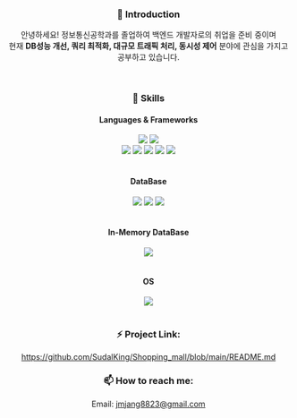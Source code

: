 
<div align=center>
  
  ### 👋 Introduction
  
  안녕하세요! 정보통신공학과를 졸업하여 백엔드 개발자로의 취업을 준비 중이며 <br> 
  현재 __DB성능 개선, 쿼리 최적화, 대규모 트래픽 처리, 동시성 제어__ 분야에 관심을 가지고 공부하고 있습니다.

<!--
**SudalKing/SudalKing** is a ✨ _special_ ✨ repository because its `README.md` (this file) appears on your GitHub profile.

Here are some ideas to get you started:-->
<br>

### 🌱 Skills
  #### Languages & Frameworks
  <img src="https://img.shields.io/badge/C++-00599C?style=flat-square&logo=C++&logoColor=white"/>
  <img src="https://img.shields.io/badge/Java-3DDC84?style=flat-square"/>
  <br>
  <img src="https://img.shields.io/badge/Spring Boot-3DDC84?style=flat-square&logo=Spring Boot&logoColor=white"/>
  <img src="https://img.shields.io/badge/Spring Data JPA-3DDC84?style=flat-square&logo=Spring&logoColor=white"/>
  <img src="https://img.shields.io/badge/Spring Security-3DDC84?style=flat-square&logo=Spring Security&logoColor=white"/>
  <img src="https://img.shields.io/badge/QueryDSL-3DDC84?style=flat-square"/>
  <img src="https://img.shields.io/badge/Thymeleaf-005F0F?style=flat-square&logo=Thymeleaf&logoColor=white"/>
  <br><br>
  
  #### DataBase
  <img src="https://img.shields.io/badge/MySQL-4479A1?style=flat-square&logo=MySQL&logoColor=white"/>
  <img src="https://img.shields.io/badge/MariaDB-003545?style=flat-square&logo=MariaDB&logoColor=white"/>
  <img src="https://img.shields.io/badge/MongoDB-47A248?style=flat-square&logo=MongoDB&logoColor=white"/>
  <br><br>

  #### In-Memory DataBase
  <img src="https://img.shields.io/badge/Redis-DC382D?style=flat-square&logo=Redis&logoColor=white"/>
  <br><br>

  #### OS
  <img src="https://img.shields.io/badge/Linux-FCC624?style=flat-square&logo=Linux&logoColor=white"/>
  <br><br>

### ⚡ Project Link: 
https://github.com/SudalKing/Shopping_mall/blob/main/README.md

### 📫 How to reach me: 
Email: jmjang8823@gmail.com

</div>
